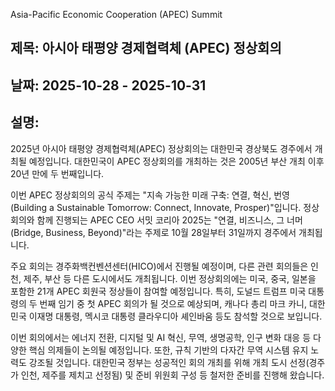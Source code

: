 Asia-Pacific Economic Cooperation (APEC) Summit

## 제목: 아시아 태평양 경제협력체 (APEC) 정상회의

## 날짜: 2025-10-28 - 2025-10-31

## 설명:
2025년 아시아 태평양 경제협력체(APEC) 정상회의는 대한민국 경상북도 경주에서 개최될 예정입니다. 대한민국이 APEC 정상회의를 개최하는 것은 2005년 부산 개최 이후 20년 만에 두 번째입니다.

이번 APEC 정상회의의 공식 주제는 "지속 가능한 미래 구축: 연결, 혁신, 번영(Building a Sustainable Tomorrow: Connect, Innovate, Prosper)"입니다. 정상회의와 함께 진행되는 APEC CEO 서밋 코리아 2025는 "연결, 비즈니스, 그 너머(Bridge, Business, Beyond)"라는 주제로 10월 28일부터 31일까지 경주에서 개최됩니다.

주요 회의는 경주화백컨벤션센터(HICO)에서 진행될 예정이며, 다른 관련 회의들은 인천, 제주, 부산 등 다른 도시에서도 개최됩니다. 이번 정상회의에는 미국, 중국, 일본을 포함한 21개 APEC 회원국 정상들이 참여할 예정입니다. 특히, 도널드 트럼프 미국 대통령의 두 번째 임기 중 첫 APEC 회의가 될 것으로 예상되며, 캐나다 총리 마크 카니, 대한민국 이재명 대통령, 멕시코 대통령 클라우디아 셰인바움 등도 참석할 것으로 보입니다.

이번 회의에서는 에너지 전환, 디지털 및 AI 혁신, 무역, 생명공학, 인구 변화 대응 등 다양한 핵심 의제들이 논의될 예정입니다. 또한, 규칙 기반의 다자간 무역 시스템 유지 노력도 강조될 것입니다. 대한민국 정부는 성공적인 회의 개최를 위해 개최 도시 선정(경주가 인천, 제주를 제치고 선정됨) 및 준비 위원회 구성 등 철저한 준비를 진행해 왔습니다.